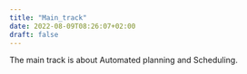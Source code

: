 ```yaml
---
title: "Main_track"
date: 2022-08-09T08:26:07+02:00
draft: false
---
```


The main track is about Automated planning and Scheduling.
